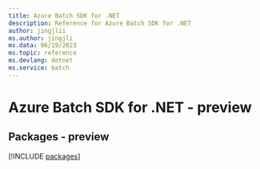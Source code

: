 ```yaml
---
title: Azure Batch SDK for .NET
description: Reference for Azure Batch SDK for .NET
author: jingjlii
ms.author: jingjli
ms.data: 06/19/2023
ms.topic: reference
ms.devlang: dotnet
ms.service: batch
---
```

# Azure Batch SDK for .NET - preview
## Packages - preview
[!INCLUDE [packages](batch-index.md)]